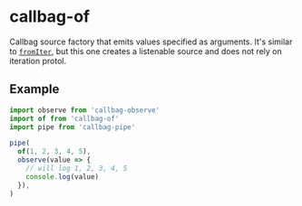 # callbag-of

Callbag source factory that emits values specified as arguments. It's similar to [`fromIter`](https://github.com/staltz/callbag-from-iter/), but this one creates a listenable source and does not rely on iteration protol.

## Example

```js
import observe from 'callbag-observe'
import of from 'callbag-of'
import pipe from 'callbag-pipe'

pipe(
  of(1, 2, 3, 4, 5),
  observe(value => {
    // will log 1, 2, 3, 4, 5
    console.log(value)
  }),
)
```
